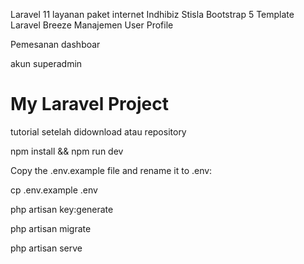 Laravel 11 layanan paket  internet Indhibiz 
Stisla Bootstrap 5 Template
Laravel Breeze
Manajemen User Profile 

Pemesanan
dashboar

akun superadmin

# My Laravel Project

tutorial setelah didownload atau repository

npm install && npm run dev

Copy the .env.example file and rename it to .env:

cp .env.example .env

php artisan key:generate

php artisan migrate

php artisan serve
